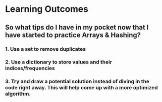 # Learning Outcomes
## So what tips do I have in my pocket now that I have started to practice Arrays & Hashing?
### 1. Use a set to remove duplicates
### 2. Use a dictionary to store values and their indices/frequencies
### 3. Try and draw a potential solution instead of diving in the code right away. This will help come up with a more optimized algorithm.
